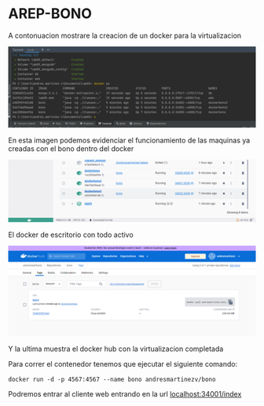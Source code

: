  # AREP-BONO

 A contonuacion mostrare la creacion de un docker para la virtualizacion
 
![](./images/1.png)

En esta imagen podemos evidenciar el funcionamiento de las maquinas ya creadas con el bono dentro del docker

![](./images/2.png)

El docker de escritorio con todo activo

![](./images/3.png)

Y la ultima muestra el docker hub con la virtualizacion completada 

Para correr el contenedor tenemos que ejecutar el siguiente comando:
```
docker run -d -p 4567:4567 --name bono andresmartinezv/bono
```
Podremos entrar al cliente web entrando en la url [localhost:34001/index](localhost:34001/index)
